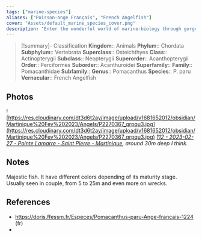 ```yaml
---
tags: ["marine-species"]
aliases: ["Poisson-ange Français", "French Angelfish"]
cover: "Assets/default_marine_species_cover.png"
description: "Enter the wonderful world of marine-biology through gorgeous underwater pictures of marine animals. Pomacanthidae is the family of angelfish."
---
```

> [!summary]- Classification
**Kingdom**:: Animals
**Phylum**:: Chordata
**Subphylum**:: Vertebrata
**Superclass**:: Osteichthyes
**Class**:: Actinopterygii
**Subclass**:: Neopterygii 
**Superorder**:: Acanthopterygii
**Order**:: Perciformes
**Suborder**:: Acanthuroidei
**Superfamily**::
**Family**:: Pomacanthidae
**Subfamily**::
**Genus**:: Pomacanthus
**Species**:: P. paru
**Vernacular**:: French Angelfish

## Photos
![https://res.cloudinary.com/dt3d6t2ay/image/upload/v1681652012/obsidian/Martinique%20Fev%202023/Angels/P2270367_qrpqu3.jpg](https://res.cloudinary.com/dt3d6t2ay/image/upload/v1681652012/obsidian/Martinique%20Fev%202023/Angels/P2270367_qrpqu3.jpg)
*[112 - 2023-02-27 - Pointe Lamarre - Saint Pierre - Martinique](112%20-%202023-02-27%20-%20Pointe%20Lamarre%20-%20Saint%20Pierre%20-%20Martinique.md), around 30m deep I think.*

## Notes
Majestic fish. It have different colors depending of its maturity stage. Usually seen in couple, from 5 to 25m and even more on wrecks. 

## References
- https://doris.ffessm.fr/Especes/Pomacanthus-paru-Ange-francais-1224 (fr)
- 
